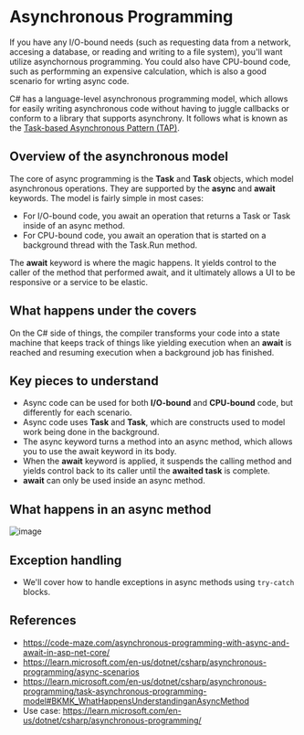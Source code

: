 # Asynchronous Programming

If you have any I/O-bound needs (such as requesting data from a network, accesing a database, or reading and writing to a file system), you'll want utilize asynchornous programming. You could also have CPU-bound code, such as performming an expensive calculation, which is also a good scenario for wrting async code.

C# has a language-level asynchronous programming model, which allows for easily writing asynchronous code without having to juggle callbacks or conform to a library that supports asynchrony. It follows what is known as the [Task-based Asynchronous Pattern (TAP)](https://learn.microsoft.com/en-us/dotnet/standard/asynchronous-programming-patterns/task-based-asynchronous-pattern-tap).

## Overview of the asynchronous model

The core of async programming is the **Task** and **Task<T>** objects, which model asynchronous operations. They are supported by the **async** and **await** keywords. The model is fairly simple in most cases:

- For I/O-bound code, you await an operation that returns a Task or Task<T> inside of an async method.
- For CPU-bound code, you await an operation that is started on a background thread with the Task.Run method.

The **await** keyword is where the magic happens. It yields control to the caller of the method that performed await, and it ultimately allows a UI to be responsive or a service to be elastic.

## What happens under the covers

On the C# side of things, the compiler transforms your code into a state machine that keeps track of things like yielding execution when an **await** is reached and resuming execution when a background job has finished.

## Key pieces to understand

- Async code can be used for both **I/O-bound** and **CPU-bound** code, but differently for each scenario.
- Async code uses **Task<T>** and **Task**, which are constructs used to model work being done in the background.
- The async keyword turns a method into an async method, which allows you to use the await keyword in its body.
- When the **await** keyword is applied, it suspends the calling method and yields control back to its caller until the **awaited task** is complete.
- **await** can only be used inside an async method.

## What happens in an async method

![image](https://github.com/linhvuquach/dotnet-practical/assets/26388126/1ef3d801-551b-4883-adac-fe4416cbf019)

## Exception handling

- We'll cover how to handle exceptions in async methods using `try-catch` blocks.

## References

- https://code-maze.com/asynchronous-programming-with-async-and-await-in-asp-net-core/
- https://learn.microsoft.com/en-us/dotnet/csharp/asynchronous-programming/async-scenarios
- https://learn.microsoft.com/en-us/dotnet/csharp/asynchronous-programming/task-asynchronous-programming-model#BKMK_WhatHappensUnderstandinganAsyncMethod
- Use case: https://learn.microsoft.com/en-us/dotnet/csharp/asynchronous-programming/
